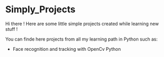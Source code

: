 # Simply_Projects
Hi there ! Here are some little simple projects created while learning new stuff !

You can finde here projects from all my learning path in Python such as:
  - Face recognition and tracking with OpenCv Python
 
